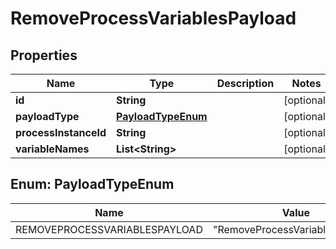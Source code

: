 
# RemoveProcessVariablesPayload

## Properties
Name | Type | Description | Notes
------------ | ------------- | ------------- | -------------
**id** | **String** |  |  [optional]
**payloadType** | [**PayloadTypeEnum**](#PayloadTypeEnum) |  |  [optional]
**processInstanceId** | **String** |  |  [optional]
**variableNames** | **List&lt;String&gt;** |  |  [optional]


<a name="PayloadTypeEnum"></a>
## Enum: PayloadTypeEnum
Name | Value
---- | -----
REMOVEPROCESSVARIABLESPAYLOAD | &quot;RemoveProcessVariablesPayload&quot;



